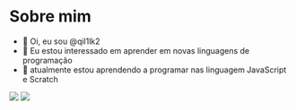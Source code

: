 # Sobre mim
- 👋 Oi, eu sou @qil1lk2
- 👀 Eu estou interessado em aprender em novas linguagens de programação
- 🌱 atualmente estou aprendendo a programar nas linguagem JavaScript e Scratch

![](https://img.shields.io/badge/JavaScript-323330?style=for-the-badge&logo=javascript&logoColor=F7DF1E)
![](https://img.shields.io/badge/Scratch-4D97FF?style=for-the-badge&logo=Scratch&logoColor=white)
